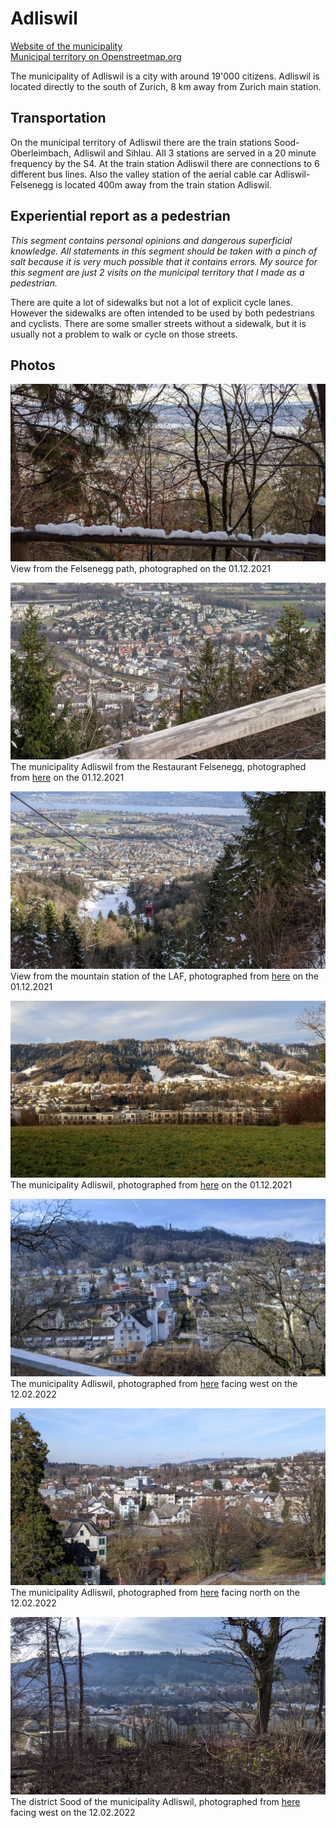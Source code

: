 # Adliswil

[Website of the municipality](https://www.adliswil.ch)  
[Municipal territory on Openstreetmap.org](https://www.openstreetmap.org/relation/1682077)

The municipality of Adliswil is a city with around 19'000 citizens. Adliswil is located directly to the south of Zurich, 8 km away from Zurich main station.

## Transportation

On the municipal territory of Adliswil there are the train stations Sood-Oberleimbach, Adliswil and Sihlau. All 3 stations are served in a 20 minute frequency by the S4. At the train station Adliswil there are connections to 6 different bus lines. Also the valley station of the aerial cable car Adliswil-Felsenegg is located 400m away from the train station Adliswil.

## Experiential report as a pedestrian

*This segment contains personal opinions and dangerous superficial knowledge. All statements in this segment should be taken with a pinch of salt because it is very much possible that it contains errors. My source for this segment are just 2 visits on the municipal territory that I made as a pedestrian.*

There are quite a lot of sidewalks but not a lot of explicit cycle lanes. However the sidewalks are often intended to be used by both pedestrians and cyclists. There are some smaller streets without a sidewalk, but it is usually not a problem to walk or cycle on those streets.

## Photos

![View from the Felsenegg path](../../images/Adliswil/Felsenegg_weg.jpg)  
View from the Felsenegg path, photographed on the 01.12.2021

![The municipality Adliswil from the Restaurant Felsenegg](../../images/Adliswil/Felsenegg_Restaurant.jpg)  
The municipality Adliswil from the Restaurant Felsenegg, photographed from [here](https://www.openstreetmap.org/search?whereami=1&amp;query=47.30891%2C8.50965#map=19/47.30891/8.50965) on the 01.12.2021

![View from the mountain station of the LAF](../../images/Adliswil/Felsenegg_Bergstation.jpg)  
View from the mountain station of the LAF, photographed from [here](https://www.openstreetmap.org/search?whereami=1&amp;query=47.31015%2C8.50754#map=19/47.31015/8.50754) on the 01.12.2021

![The municipality Adliswil](../../images/Adliswil/von_Kilchberg_1.jpg)  
The municipality Adliswil, photographed from [here](https://www.openstreetmap.org/search?whereami=1&amp;query=47.31873%2C8.53685#map=19/47.31873/8.53685) on the 01.12.2021

![The municipality Adliswil](../../images/Adliswil/Kirche_Adliswil_West.jpg)  
The municipality Adliswil, photographed from [here](https://www.openstreetmap.org/search?whereami=1&amp;query=47.30889%2C8.52721#map=19/47.30889/8.52721) facing west on the 12.02.2022

![The municipality Adliswil](../../images/Adliswil/Kirche_Adliswil_Nord.jpg)  
The municipality Adliswil, photographed from [here](https://www.openstreetmap.org/search?whereami=1&amp;query=47.30889%2C8.52721#map=19/47.30889/8.52721) facing north on the 12.02.2022

![The district Sood](../../images/Adliswil/Sood_Lebernstrasse.jpg)  
The district Sood of the municipality Adliswil, photographed from [here](https://www.openstreetmap.org/search?whereami=1&amp;query=47.31731%2C8.53029#map=19/47.31731/8.53029) facing west on the 12.02.2022

